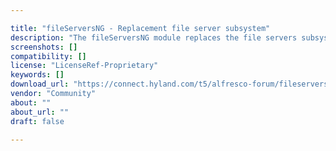 ```yaml
---

title: "fileServersNG - Replacement file server subsystem"
description: "The fileServersNG module replaces the file servers subsystem that ships as part of the standard Alfresco Content Management System with a new subsystem that is based on the JFileServer file server code, enabling support for the newer SMB2 and SMB3 protocols via the Enterprise add-on (that works with Alfresco Community and Enterprise editions). There is a Docker image available that has an Alfresco 5.2 installation with the fileServersNG file servers subsystem deployed. For details of how to get the Docker image and configure it see the FileSys.Org Wiki . Details of how to build the fileServersNG file servers subsystem AMP for Alfresco v4.x and v5.x installations is also available on the FileSys.Org Wiki."
screenshots: []
compatibility: []
license: "LicenseRef-Proprietary"
keywords: []
download_url: "https://connect.hyland.com/t5/alfresco-forum/fileserversng-replacement-file-server-subsystem/td-p/4809"
vendor: "Community"
about: ""
about_url: ""
draft: false

---
```


